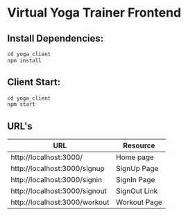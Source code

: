 # Virtual Yoga Trainer Frontend

## Install Dependencies:

```jsx
cd yoga_client 
npm install
```

## Client Start:

```jsx
cd yoga_client
npm start
```

## URL's
|URL| Resource |
|--|--|
| http://localhost:3000/ | Home page |
| http://localhost:3000/signup | SignUp Page |
| http://localhost:3000/signin | SignIn Page |
| http://localhost:3000/signout | SignOut Link |
| http://localhost:3000/workout | Workout Page |
